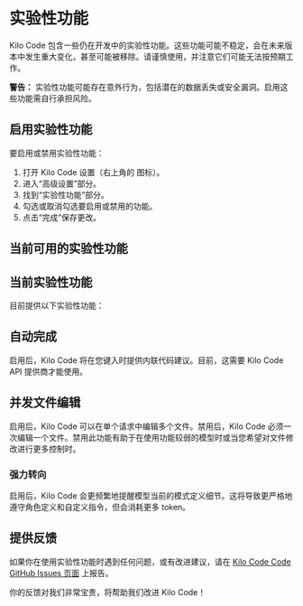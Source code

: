 # 实验性功能

Kilo Code 包含一些仍在开发中的实验性功能。这些功能可能不稳定，会在未来版本中发生重大变化，甚至可能被移除。请谨慎使用，并注意它们可能无法按预期工作。

**警告：** 实验性功能可能存在意外行为，包括潜在的数据丢失或安全漏洞。启用这些功能需自行承担风险。

## 启用实验性功能

要启用或禁用实验性功能：

1. 打开 Kilo Code 设置（右上角的 <Codicon name="gear" /> 图标）。
2. 进入“高级设置”部分。
3. 找到“实验性功能”部分。
4. 勾选或取消勾选要启用或禁用的功能。
5. 点击“完成”保存更改。

## 当前可用的实验性功能

## 当前实验性功能

目前提供以下实验性功能：

## 自动完成

启用后，Kilo Code 将在您键入时提供内联代码建议。目前，这需要 Kilo Code API 提供商才能使用。

## 并发文件编辑

启用后，Kilo Code 可以在单个请求中编辑多个文件。禁用后，Kilo Code 必须一次编辑一个文件。禁用此功能有助于在使用功能较弱的模型时或当您希望对文件修改进行更多控制时。

### 强力转向

启用后，Kilo Code 会更频繁地提醒模型当前的模式定义细节。这将导致更严格地遵守角色定义和自定义指令，但会消耗更多 token。

## 提供反馈

如果你在使用实验性功能时遇到任何问题，或有改进建议，请在 [Kilo Code Code GitHub Issues 页面](https://github.com/Kilo-Org/kilocode) 上报告。

你的反馈对我们非常宝贵，将帮助我们改进 Kilo Code！
